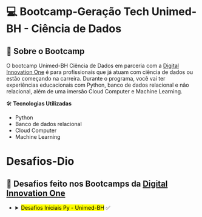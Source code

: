 # 




 # :computer:  Bootcamp-Geração Tech Unimed-BH - Ciência de Dados


## :rocket: Sobre o Bootcamp

O bootcamp Unimed-BH Ciência de Dados em parceria com a [Digital Innovation One](https://web.dio.me/track/geracao-tech-unimed-bh-ciencia-de-dados?order=oldest&page=1&tab=path) é para profissionais que já atuam com ciência de dados ou estão começando na carreira. Durante o programa, você vai ter experiências educacionais com Python, banco de dados relacional e não relacional, além de uma imersão Cloud Computer e Machine Learning.



:hammer_and_wrench: **Tecnologias Utilizadas**
* Python
* Banco de dados relacional
* Cloud Computer
* Machine Learning




# Desafios-Dio
## :rocket: Desafios feito nos Bootcamps da [Digital Innovation One](https://web.digitalinnovation.one/track/everis-fullstack-developer)



        
<div>
<ul>
   <li>
     <details>
<summary><mark>Desafios Iniciais Py - Unimed-BH</mark> ✅</summary>
    
## :computer:**Desafio de código**
|**Desafio** | Solução |
| :---: |  :---: | 
| ✅As Duas Torres | [**Código**](https://github.com/Doni-zete/Bootcamp-Ciencia-Dados/blob/main/Python-Desafios-Iniciais%20Py-Unimed-BH/Desafios-Iniciais%20Py-Unimed-BH/1-as_duas_torres.py) | 
| ✅Cachorros-Quentes | [**Código**](https://github.com/Doni-zete/Bootcamp-Ciencia-Dados/blob/main/Python-Desafios-Iniciais%20Py-Unimed-BH/Desafios-Iniciais%20Py-Unimed-BH/2_cachorros_quentes.py) | 
| ✅Cálculo de viagem | [**Código**](https://github.com/Doni-zete/Bootcamp-Ciencia-Dados/blob/main/Python-Desafios-Iniciais%20Py-Unimed-BH/Desafios-Iniciais%20Py-Unimed-BH/3_calculo_de_viagem.py) | 
---------------------------------------------------------------------------------------------------------------------------------------------------------------------------------


      


</ul>
                </li>    
</div>
 
 

        
        
        
      

 

